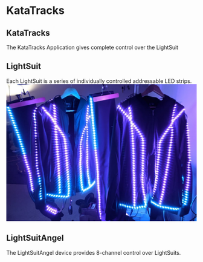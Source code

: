 # KataTracks

## KataTracks

The KataTracks Application gives complete control over the LightSuit

## LightSuit

Each LightSuit is a series of individually controlled addressable LED strips.
![Image](https://github.com/katascope/KataTracks/blob/main/Images/Lightsuits1.png)

## LightSuitAngel

The LightSuitAngel device provides 8-channel control over LightSuits.
